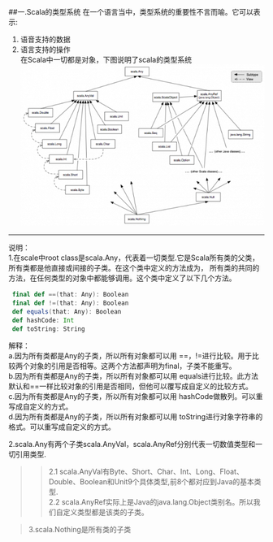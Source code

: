 ##一.Scala的类型系统
在一个语言当中，类型系统的重要性不言而喻。它可以表示:  
1. 语音支持的数据  
2. 语言支持的操作  
在Scala中一切都是对象，下图说明了scala的类型系统  
![](images/classhierarchy.img_assist_custom.png)   
---
>
说明：  
1.在scale中root class是scala.Any，代表着一切类型.它是Scala所有类的父类，所有类都是他直接或间接的子类。在这个类中定义的方法成为，
  所有类的共同的方法，在任何类型的对象中都能够调用。这个类中定义了以下几个方法。
 >>
```scala
 final def ==(that: Any): Boolean  
 final def !=(that: Any): Boolean  
 def equals(that: Any): Boolean  
 def hashCode: Int  
 def toString: String   
```
 解释：  
 a.因为所有类都是Any的子类，所以所有对象都可以用 ==，!=进行比较。用于比较两个对象的引用是否相等。这两个方法都声明为final，子类不能重写。  
 b.因为所有类都是Any的子类，所以所有对象都可以用 equals进行比较。此方法默认和==一样比较对象的引用是否相同，但他可以覆写成自定义的比较方式。  
 c.因为所有类都是Any的子类，所以所有对象都可以用 hashCode做散列。可以重写成自定义的方式。  
 d.因为所有类都是Any的子类，所以所有对象都可以用 toString进行对象字符串的格式。可以重写成自定义的方式。   
 
2.scala.Any有两个子类scala.AnyVal，scala.AnyRef分别代表一切数值类型和一切引用类型.   
>>2.1 scala.AnyVal有Byte、Short、Char、Int、Long、Float、Double、Boolean和Unit9个具体类型,前8个都对应到Java的基本类型.  
>>2.2 scala.AnyRef实际上是Java的java.lang.Object类别名。所以我们自定义类型都是该类的子类。  

>3.scala.Nothing是所有类的子类  




